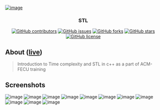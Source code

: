 <p align="center">
  <a href="https://github.com/AbdallahHemdan/Problem-Solving-For-FE-Engineers" rel="noopener">
    
  ![image](https://user-images.githubusercontent.com/40190772/107051994-cffb9b00-67d5-11eb-821f-71a7939a99d0.png)
  
  </a>
</p>

<h3 align="center">STL</h3>
<div align="center">
  
  [![GitHub contributors](https://img.shields.io/github/contributors/AbdallahHemdan/ACM-Time-Complexity-STL)](https://github.com/AbdallahHemdan/ACM-Time-Complexity-STL/contributors)
  [![GitHub issues](https://img.shields.io/github/issues/AbdallahHemdan/ACM-Time-Complexity-STL)](https://github.com/AbdallahHemdan/ACM-Time-Complexity-STL/issues)
  [![GitHub forks](https://img.shields.io/github/forks/AbdallahHemdan/ACM-Time-Complexity-STL)](https://github.com/AbdallahHemdan/ACM-Time-Complexity-STL/network)
  [![GitHub stars](https://img.shields.io/github/stars/AbdallahHemdan/ACM-Time-Complexity-STL)](https://github.com/AbdallahHemdan/ACM-Time-Complexity-STL/stargazers)
  [![GitHub license](https://img.shields.io/github/license/AbdallahHemdan/ACM-Time-Complexity-STL)](https://github.com/AbdallahHemdan/ACM-Time-Complexity-STL/blob/master/LICENSE)

</div>

## About ([live](https://abdallahhemdan.github.io/ACM-Time-Complexity-STL/))
> Introduction to Time complexity and STL in c++ as a part of ACM-FECU training

## Screenshots
![image](https://user-images.githubusercontent.com/40190772/107051994-cffb9b00-67d5-11eb-821f-71a7939a99d0.png)
![image](https://user-images.githubusercontent.com/40190772/107052015-d558e580-67d5-11eb-8fd2-13d80291738a.png)
![image](https://user-images.githubusercontent.com/40190772/107052030-d8ec6c80-67d5-11eb-8ea2-a8f43d889fde.png)
![image](https://user-images.githubusercontent.com/40190772/107052046-ddb12080-67d5-11eb-96fa-a857c9e6e7c8.png)
![image](https://user-images.githubusercontent.com/40190772/107052092-ea357900-67d5-11eb-8a65-452e2bffba3d.png)
![image](https://user-images.githubusercontent.com/40190772/107052102-edc90000-67d5-11eb-9ebd-36ccb64d5ae5.png)
![image](https://user-images.githubusercontent.com/40190772/107052109-f0c3f080-67d5-11eb-823a-67e8a4be6875.png)
![image](https://user-images.githubusercontent.com/40190772/107052130-f588a480-67d5-11eb-8199-18d5d18853b2.png)
![image](https://user-images.githubusercontent.com/40190772/107052140-f91c2b80-67d5-11eb-9ea5-8f4a29f1ff0f.png)
![image](https://user-images.githubusercontent.com/40190772/107052151-fcafb280-67d5-11eb-8a67-40e0b5eea9ab.png)
![image](https://user-images.githubusercontent.com/40190772/107052178-01746680-67d6-11eb-8984-d9657b21e6be.png)


